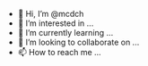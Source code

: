 - 👋 Hi, I’m @mcdch
- 👀 I’m interested in ...
- 🌱 I’m currently learning ...
- 💞️ I’m looking to collaborate on ...
- 📫 How to reach me ...

<!---
mcdch/mcdch is a ✨ special ✨ repository because its `README.md` (this file) appears on your GitHub profile.
You can click the Preview link to take a look at your changes.
texto = 'Hola Mundo'
print(texto)

--->
